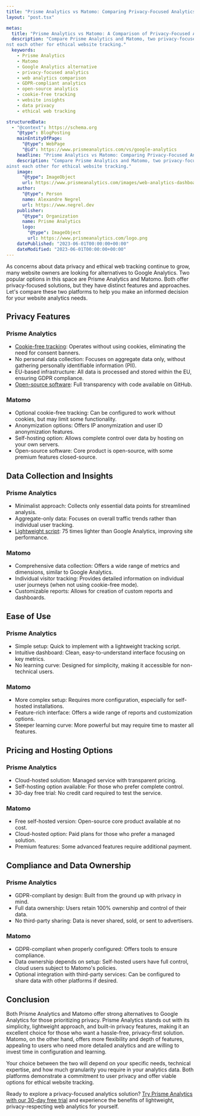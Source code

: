 ```yaml
---
title: "Prisme Analytics vs Matomo: Comparing Privacy-Focused Analytics Solutions"
layout: "post.tsx"

metas:
  title: "Prisme Analytics vs Matomo: A Comparison of Privacy-Focused Analytics"
  description: "Compare Prisme Analytics and Matomo, two privacy-focused alternatives to Google Analytics. Learn about their features, privacy practices, and how they stack up agai
nst each other for ethical website tracking."
  keywords:
    - Prisme Analytics
    - Matomo
    - Google Analytics alternative
    - privacy-focused analytics
    - web analytics comparison
    - GDPR-compliant analytics
    - open-source analytics
    - cookie-free tracking
    - website insights
    - data privacy
    - ethical web tracking

structuredData:
  - "@context": https://schema.org
    "@type": BlogPosting
    mainEntityOfPage:
      "@type": WebPage
      "@id": https://www.prismeanalytics.com/vs/google-analytics
    headline: "Prisme Analytics vs Matomo: Comparing Privacy-Focused Analytics Solutions"
    description: "Compare Prisme Analytics and Matomo, two privacy-focused alternatives to Google Analytics. Learn about their features, privacy practices, and how they stack up ag
ainst each other for ethical website tracking."
    image:
      "@type": ImageObject
      url: https://www.prismeanalytics.com/images/web-analytics-dashboard-light.png
    author:
      "@type": Person
      name: Alexandre Negrel
      url: https://www.negrel.dev
    publisher:
      "@type": Organization
      name: Prisme Analytics
      logo:
        "@type": ImageObject
        url: https://www.prismeanalytics.com/logo.png
    datePublished: "2023-06-01T00:00:00+00:00"
    dateModified: "2023-06-01T00:00:00+00:00"
---
```


As concerns about data privacy and ethical web tracking continue to grow, many
website owners are looking for alternatives to Google Analytics. Two popular
options in this space are Prisme Analytics and Matomo. Both offer
privacy-focused solutions, but they have distinct features and approaches. Let's
compare these two platforms to help you make an informed decision for your
website analytics needs.

## Privacy Features

### Prisme Analytics

- [Cookie-free tracking](/is/privacy-focused-analytics): Operates without using cookies,
  eliminating the need for consent banners.
- No personal data collection: Focuses on aggregate data only, without gathering
  personally identifiable information (PII).
- EU-based infrastructure: All data is processed and stored within the EU,
  ensuring GDPR compliance.
- [Open-source software](/is/open-source-website-analytics/): Full transparency
  with code available on GitHub.

### Matomo

- Optional cookie-free tracking: Can be configured to work without cookies, but
  may limit some functionality.
- Anonymization options: Offers IP anonymization and user ID anonymization
  features.
- Self-hosting option: Allows complete control over data by hosting on your own
  servers.
- Open-source software: Core product is open-source, with some premium features
  closed-source.

## Data Collection and Insights

### Prisme Analytics

- Minimalist approach: Collects only essential data points for streamlined
  analysis.
- Aggregate-only data: Focuses on overall traffic trends rather than individual
  user tracking.
- [Lightweight script](/is/lightweight-analytics/): 75 times lighter than Google
  Analytics, improving site performance.

### Matomo

- Comprehensive data collection: Offers a wide range of metrics and dimensions,
  similar to Google Analytics.
- Individual visitor tracking: Provides detailed information on individual user
  journeys (when not using cookie-free mode).
- Customizable reports: Allows for creation of custom reports and dashboards.

## Ease of Use

### Prisme Analytics

- Simple setup: Quick to implement with a lightweight tracking script.
- Intuitive dashboard: Clean, easy-to-understand interface focusing on key
  metrics.
- No learning curve: Designed for simplicity, making it accessible for
  non-technical users.

### Matomo

- More complex setup: Requires more configuration, especially for self-hosted
  installations.
- Feature-rich interface: Offers a wide range of reports and customization
  options.
- Steeper learning curve: More powerful but may require time to master all
  features.

## Pricing and Hosting Options

### Prisme Analytics

- Cloud-hosted solution: Managed service with transparent pricing.
- Self-hosting option available: For those who prefer complete control.
- 30-day free trial: No credit card required to test the service.

### Matomo

- Free self-hosted version: Open-source core product available at no cost.
- Cloud-hosted option: Paid plans for those who prefer a managed solution.
- Premium features: Some advanced features require additional payment.

## Compliance and Data Ownership

### Prisme Analytics

- GDPR-compliant by design: Built from the ground up with privacy in mind.
- Full data ownership: Users retain 100% ownership and control of their data.
- No third-party sharing: Data is never shared, sold, or sent to advertisers.

### Matomo

- GDPR-compliant when properly configured: Offers tools to ensure compliance.
- Data ownership depends on setup: Self-hosted users have full control, cloud
  users subject to Matomo's policies.
- Optional integration with third-party services: Can be configured to share
  data with other platforms if desired.

## Conclusion

Both Prisme Analytics and Matomo offer strong alternatives to Google Analytics
for those prioritizing privacy. Prisme Analytics stands out with its simplicity,
lightweight approach, and built-in privacy features, making it an excellent
choice for those who want a hassle-free, privacy-first solution. Matomo, on the
other hand, offers more flexibility and depth of features, appealing to users
who need more detailed analytics and are willing to invest time in configuration
and learning.

Your choice between the two will depend on your specific needs, technical
expertise, and how much granularity you require in your analytics data. Both
platforms demonstrate a commitment to user privacy and offer viable options for
ethical website tracking.

Ready to explore a privacy-focused analytics solution?
[Try Prisme Analytics with our 30-day free trial](https://app.prismeanalytics.com/authn/sign_up)
and experience the benefits of lightweight, privacy-respecting web analytics
for yourself.
